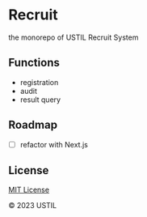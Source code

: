 # Recruit

the monorepo of USTIL Recruit System

## Functions

- registration
- audit
- result query

## Roadmap

- [ ] refactor with Next.js

## License

[MIT License](https://github.com/ustil/recruit/blob/master/LICENSE)

© 2023 USTIL
